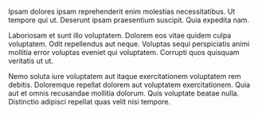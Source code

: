 Ipsam dolores ipsam reprehenderit enim molestias necessitatibus. Ut tempore qui ut. Deserunt ipsam praesentium suscipit. Quia expedita nam.
 Laboriosam et sunt illo voluptatem. Dolorem eos vitae quidem culpa voluptatem. Odit repellendus aut neque. Voluptas sequi perspiciatis animi mollitia error voluptas eveniet qui voluptatem. Corrupti quos quisquam veritatis ut ut.
 Nemo soluta iure voluptatem aut itaque exercitationem voluptatem rem debitis. Doloremque repellat dolorem aut voluptatem exercitationem. Quia aut et omnis recusandae mollitia dolorum. Quis voluptate beatae nulla. Distinctio adipisci repellat quas velit nisi tempore.